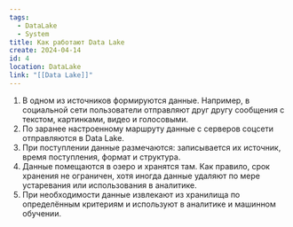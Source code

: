```yaml
---
tags:
  - DataLake
  - System
title: Как работают Data Lake
create: 2024-04-14
id: 4
location: DataLake
link: "[[Data Lake]]"
---
```


1. В одном из источников формируются данные. Например, в социальной сети пользователи отправляют друг другу сообщения с текстом, картинками, видео и голосовыми.
2. По заранее настроенному маршруту данные с серверов соцсети отправляются в Data Lake.
3. При поступлении данные размечаются: записывается их источник, время поступления, формат и структура.
4. Данные помещаются в озеро и хранятся там. Как правило, срок хранения не ограничен, хотя иногда данные удаляют по мере устаревания или использования в аналитике.
5. При необходимости данные извлекают из хранилища по определённым критериям и используют в аналитике и машинном обучении.
